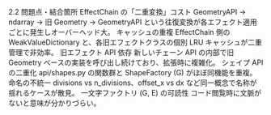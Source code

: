 2.2 問題点・結合箇所
EffectChain の「二重変換」コスト
GeometryAPI → ndarray → 旧 Geometry → GeometryAPI という往復変換が各エフェクト適用ごとに発生しオーバーヘッド大。
キャッシュの重複
EffectChain 側の WeakValueDictionary と、各旧エフェクトクラスの個別 LRU キャッシュが二重管理で非効率。
旧エフェクト API 依存
新しいチェーン API の内部で旧 Geometry ベースの実装を呼び出し続けており、拡張時に複雑化。
シェイプ API の二重化
api/shapes.py の関数群と ShapeFactory (G) がほぼ同機能を重複。
命名の不統一
divisions vs n_divisions、offset_x vs dx など同一概念で名称が揺れるケースが散見。
一文字ファクトリ (G, E) の可読性
コード閲覧時に文脈がないと意味が分かりづらい。
